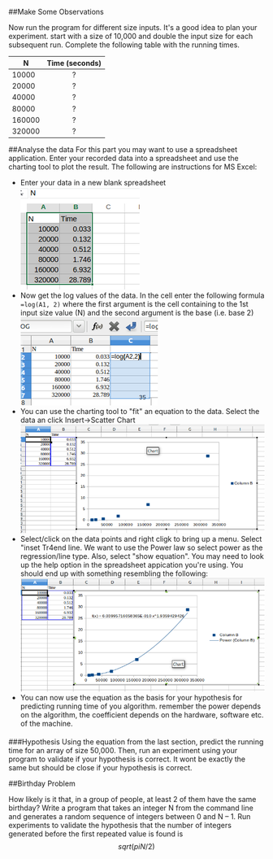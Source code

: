 ##Make Some Observations

Now run the program for different size inputs. It's a good idea to plan your experiment. start with a size of 10,000 and double the input size for each subsequent run.  Complete the following table with the running times. 


| N        | Time (seconds) |
| ------------- |:-------------:| 
| 10000    | ? | 
| 20000      | ?    | 
| 40000 | ?   |
| 80000 | ?   |
| 160000 | ?   |
| 320000 | ?   |

##Analyse the data
For this part you may want to use a spreadsheet application. Enter your recorded data into a spreadsheet  and use the charting tool to plot the result. 
The following are instructions for MS Excel:
- Enter your data in a new blank spreadsheet
![](img/01.png) 
- Now get the log values of the data. In the cell enter the following formula ``=log(A1, 2)`` where the first argument  is the cell containing to the 1st input size value (N) and the second argument is the base (i.e. base 2)
![](img/02.png) 
- You can use the charting tool to "fit" an equation to the data. Select the data an click Insert->Scatter Chart
![](img/03.png) 
- Select/click on the data points and right cligk to bring up a menu. Select "inset Tr4end line. We want to use the Power law so select power as the regression/line type. Also, select "show equation". You may need to look up the help option in the spreadsheet appication you're using. You should end up with something resembling the  following:
![](img/04.png) 
- You can now use the equation as the basis for your hypothesis for predicting running time of you algorithm. remember the power depends on the algorithm, the coefficient depends on the hardware, software etc. of the machine. 

####
###Hypothesis
Using the equation from the last section, predict the running time for an array of size 50,000. Then, run an experiment using your program to validate if your hypothesis is correct. It wont be exactly the same but should be close if your hypothesis is correct.

##Birthday Problem

How likely is it that, in a group of people, at least 2 of them have the same birthday? Write a program that takes an integer N from the command line and generates a random sequence of integers between 0 and N – 1. Run experiments to validate the hypothesis that the number of integers generated before the first repeated value is found is $$sqrt(pi N/2)$$
